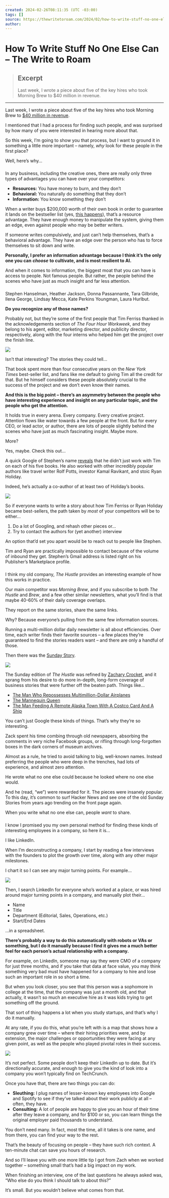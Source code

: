 ```yaml
---
created: 2024-02-26T08:11:35 (UTC -03:00)
tags: []
source: https://thewritetoroam.com/2024/02/how-to-write-stuff-no-one-else-can
author: 
---
```


# How To Write Stuff No One Else Can – The Write to Roam

> ## Excerpt
> Last week, I wrote a piece about five of the key hires who took Morning Brew to $40 million in revenue.

---
Last week, I wrote a piece about five of the key hires who took Morning Brew to [$40 million in revenue](https://thewritetoroam.com/2024/02/five-key-hires-that-took-morning-brew-to-40m).

I mentioned that I had a process for finding such people, and was surprised by how many of you were interested in hearing more about that.

So this week, I’m going to show you that process, but I want to ground it in something a little more important – namely, _why_ look for these people in the first place?

Well, here’s why…

###

In any business, including the creative ones, there are really only three types of advantages you can have over your competitors:

-   **Resources:** You have money to burn, and they don’t
-   **Behavioral:** You naturally do something that they don’t
-   **Information:** You know something they don’t

When a writer buys $200,000 worth of their own book in order to guarantee it lands on the bestseller list (yes, [this happens](https://flight.beehiiv.net/v2/clicks/eyJhbGciOiJIUzI1NiIsInR5cCI6IkpXVCJ9.eyJ1cmwiOiJodHRwczovL3d3dy5mb3JiZXMuY29tL3NpdGVzL2plZmZiZXJjb3ZpY2kvMjAxMy8wMi8yMi9oZXJlcy1ob3cteW91LWJ1eS15b3VyLXdheS1vbnRvLXRoZS1uZXcteW9yay10aW1lcy1iZXN0c2VsbGVycy1saXN0Lz9zaD0zMjY0YzM2ZDNhN2IiLCJwb3N0X2lkIjoiMTViMjg4NmQtZDBlMS00NjU3LTlkZjEtMzE3YjgxYzFlYTk2IiwicHVibGljYXRpb25faWQiOiI3OGE3MDUwNy04ZWY3LTRjYzUtOWEyNC02OTlkNGY5MTZmNTYiLCJ2aXNpdF90b2tlbiI6IjkxMGFiZjljLWRjOGUtNDU4MC1hMzVkLWU0NjUzYmI4MmQ3OCIsImlhdCI6MTcwNzUwMzc4OCwiaXNzIjoib3JjaGlkIn0.qAYnT6snfznnm28CqBNtrh68p30hwwRFk4X-FX7VJ7s)), that’s a resource advantage. They have enough money to manipulate the system, giving them an edge, even against people who may be better writers.

If someone writes compulsively, and just can’t help themselves, that’s a behavioral advantage. They have an edge over the person who has to force themselves to sit down and write.

**Personally, I prefer an information advantage because I think it’s the only one you can** _**choose**_ **to cultivate, and is most resilient to AI.**

And when it comes to information, the biggest moat that you can have is access to people. Not famous people. But rather, the people behind the scenes who have just as much insight and far less attention.

###

Stephen Hanselman, Heather Jackson, Donna Passannante, Tara Gilbride, Ilena George, Lindsay Mecca, Kate Perkins Youngman, Laura Hurlbut.

**Do you recognize any of those names?**

Probably not, but they’re some of the first people that Tim Ferriss thanked in the acknowledgements section of _The Four Hour Workweek_, and they belong to his agent, editor, marketing director, and publicity director, respectively, along with the four interns who helped him get the project over the finish line.

![](https://i0.wp.com/thewritetoroam.com/wp-content/uploads/2024/02/GUEST_06781cb0-796e-4d7f-a499-2a261c53a965.jpeg?resize=488%2C488&ssl=1)

Isn’t that interesting? The stories they could tell…

That book spent more than four consecutive years on the _New York Times_ best-seller list, and fans like me default to giving Tim all the credit for that. But he himself considers these people absolutely crucial to the success of the project and we don’t even know their names.

**And this is the big point – there’s an asymmetry between the people who have interesting experience and insight on any particular topic, and the people who get the attention.**

It holds true in every arena. Every company. Every creative project. Attention flows like water towards a few people at the front. But for every CEO, or lead actor, or author, there are lots of people slightly behind the scenes who have just as much fascinating insight. Maybe more.

More?

Yes, maybe. Check this out…

A quick Google of Stephen’s name [reveals](https://flight.beehiiv.net/v2/clicks/eyJhbGciOiJIUzI1NiIsInR5cCI6IkpXVCJ9.eyJ1cmwiOiJodHRwczovL3d3dy5wdWJsaXNoZXJzbWFya2V0cGxhY2UuY29tL21lbWJlcnMvc3doYW5zZWxtYS8iLCJwb3N0X2lkIjoiMTViMjg4NmQtZDBlMS00NjU3LTlkZjEtMzE3YjgxYzFlYTk2IiwicHVibGljYXRpb25faWQiOiI3OGE3MDUwNy04ZWY3LTRjYzUtOWEyNC02OTlkNGY5MTZmNTYiLCJ2aXNpdF90b2tlbiI6IjkxMGFiZjljLWRjOGUtNDU4MC1hMzVkLWU0NjUzYmI4MmQ3OCIsImlhdCI6MTcwNzUwMzc4OCwiaXNzIjoib3JjaGlkIn0.MyLJvTccgccNBVjMB66M3HOHgiL9p1pnfUlAMMN5Fis) that he didn’t just work with Tim on each of his five books. He also worked with other incredibly popular authors like travel writer Rolf Potts, investor Kamal Ravikant, and stoic Ryan Holiday.

Indeed, he’s actually a co-author of at least two of Holiday’s books.

![](https://i0.wp.com/thewritetoroam.com/wp-content/uploads/2024/02/Article-Images-10.png?resize=629%2C354&ssl=1)

So if everyone wants to write a story about how Tim Ferriss or Ryan Holiday became best-sellers, the path taken by _most_ of your competitors will be to either…

1.  Do a lot of Googling, and rehash other pieces or…
2.  Try to contact the authors for (yet another) interview

An option that’d set you apart would be to reach out to people like Stephen.

Tim and Ryan are practically impossible to contact because of the volume of inbound they get. Stephen’s Gmail address is listed right on his Publisher’s Marketplace profile.

###

I think my old company, _The Hustle_ provides an interesting example of how this works in practice.

Our main competitor was _Morning Brew_, and if you subscribe to both _The Hustle_ and _Brew_, and a few other similar newsletters, what you’ll find is that maybe 40-60% of their daily coverage overlaps.

They report on the same stories, share the same links.

Why? Because everyone’s pulling from the same few information sources.

Running a multi-million dollar daily newsletter is all about efficiencies. Over time, each writer finds their favorite sources – a few places they’re guaranteed to find the stories readers want – and there are only a handful of those.

Then there was the [Sunday Story](https://flight.beehiiv.net/v2/clicks/eyJhbGciOiJIUzI1NiIsInR5cCI6IkpXVCJ9.eyJ1cmwiOiJodHRwczovL3RoZWh1c3RsZS5jby9zdG9yaWVzL3BhZ2UvMTAvIiwicG9zdF9pZCI6IjE1YjI4ODZkLWQwZTEtNDY1Ny05ZGYxLTMxN2I4MWMxZWE5NiIsInB1YmxpY2F0aW9uX2lkIjoiNzhhNzA1MDctOGVmNy00Y2M1LTlhMjQtNjk5ZDRmOTE2ZjU2IiwidmlzaXRfdG9rZW4iOiI5MTBhYmY5Yy1kYzhlLTQ1ODAtYTM1ZC1lNDY1M2JiODJkNzgiLCJpYXQiOjE3MDc1MDM3ODgsImlzcyI6Im9yY2hpZCJ9.guXToLhCGbR_GJlIK6KVL_AL5oOm2S-pARjoqtWxfRQ).

![](https://i0.wp.com/thewritetoroam.com/wp-content/uploads/2024/02/header-1-1.gif?resize=600%2C450&ssl=1)

The Sunday edition of _The Hustle_ was refined by [Zachary Crocket](https://flight.beehiiv.net/v2/clicks/eyJhbGciOiJIUzI1NiIsInR5cCI6IkpXVCJ9.eyJ1cmwiOiJodHRwczovL3R3aXR0ZXIuY29tL3p6Y3JvY2tldHQiLCJwb3N0X2lkIjoiMTViMjg4NmQtZDBlMS00NjU3LTlkZjEtMzE3YjgxYzFlYTk2IiwicHVibGljYXRpb25faWQiOiI3OGE3MDUwNy04ZWY3LTRjYzUtOWEyNC02OTlkNGY5MTZmNTYiLCJ2aXNpdF90b2tlbiI6IjkxMGFiZjljLWRjOGUtNDU4MC1hMzVkLWU0NjUzYmI4MmQ3OCIsImlhdCI6MTcwNzUwMzc4OCwiaXNzIjoib3JjaGlkIn0.JrHjJMipMKjGyTzFWz3c2hH-slYUG_el3i56C5cy-YY), and it sprang from his desire to do more in-depth, long-form coverage of business stories that were further off the beaten path. Things like…

-   [The Man Who Repossesses Multimillion-Dollar Airplanes](https://flight.beehiiv.net/v2/clicks/eyJhbGciOiJIUzI1NiIsInR5cCI6IkpXVCJ9.eyJ1cmwiOiJodHRwczovL3RoZWh1c3RsZS5jby9haXJwbGFuZS1yZXBvc3Nlc3Npb24vIiwicG9zdF9pZCI6IjE1YjI4ODZkLWQwZTEtNDY1Ny05ZGYxLTMxN2I4MWMxZWE5NiIsInB1YmxpY2F0aW9uX2lkIjoiNzhhNzA1MDctOGVmNy00Y2M1LTlhMjQtNjk5ZDRmOTE2ZjU2IiwidmlzaXRfdG9rZW4iOiI5MTBhYmY5Yy1kYzhlLTQ1ODAtYTM1ZC1lNDY1M2JiODJkNzgiLCJpYXQiOjE3MDc1MDM3ODgsImlzcyI6Im9yY2hpZCJ9.HIl73ewEBa4Maf1c9_i1VcmF0aEFrEpoGq2Fu9y8QNw)
-   [The Mannequin Queen](https://flight.beehiiv.net/v2/clicks/eyJhbGciOiJIUzI1NiIsInR5cCI6IkpXVCJ9.eyJ1cmwiOiJodHRwczovL3RoZWh1c3RsZS5jby90aGUtbWFubmVxdWluLXF1ZWVuLWhvdy1vbmUtd29tYW4tYnVpbHQtYS1idXNpbmVzcy1vdXQtb2YtcmV0YWlsZXJzLXRyYXNoLyIsInBvc3RfaWQiOiIxNWIyODg2ZC1kMGUxLTQ2NTctOWRmMS0zMTdiODFjMWVhOTYiLCJwdWJsaWNhdGlvbl9pZCI6Ijc4YTcwNTA3LThlZjctNGNjNS05YTI0LTY5OWQ0ZjkxNmY1NiIsInZpc2l0X3Rva2VuIjoiOTEwYWJmOWMtZGM4ZS00NTgwLWEzNWQtZTQ2NTNiYjgyZDc4IiwiaWF0IjoxNzA3NTAzNzg4LCJpc3MiOiJvcmNoaWQifQ.TP0bi6vEfW2oXOqVNdEq_Z_vXsI-ZMfcBnlym7PfW70)
-   [The Man Feeding A Remote Alaska Town With A Costco Card And A Ship](https://flight.beehiiv.net/v2/clicks/eyJhbGciOiJIUzI1NiIsInR5cCI6IkpXVCJ9.eyJ1cmwiOiJodHRwczovL3RoZWh1c3RsZS5jby90aGUtbWFuLWZlZWRpbmctYS1yZW1vdGUtYWxhc2thLXRvd24td2l0aC1hLWNvc3Rjby1jYXJkLWFuZC1hLXNoaXAvIiwicG9zdF9pZCI6IjE1YjI4ODZkLWQwZTEtNDY1Ny05ZGYxLTMxN2I4MWMxZWE5NiIsInB1YmxpY2F0aW9uX2lkIjoiNzhhNzA1MDctOGVmNy00Y2M1LTlhMjQtNjk5ZDRmOTE2ZjU2IiwidmlzaXRfdG9rZW4iOiI5MTBhYmY5Yy1kYzhlLTQ1ODAtYTM1ZC1lNDY1M2JiODJkNzgiLCJpYXQiOjE3MDc1MDM3ODgsImlzcyI6Im9yY2hpZCJ9.9Rj1NI8-wOadOtG9m9Pdp9mMM1cWda_7H-gx9fLcQ00)

You can’t just Google these kinds of things. That’s why they’re so interesting.

Zack spent his time combing through old newspapers, absorbing the comments in very niche Facebook groups, or rifling through long-forgotten boxes in the dark corners of museum archives.

Almost as a rule, he tried to avoid talking to big, well-known names. Instead preferring the people who were deep in the trenches, had lots of experience, and almost zero attention.

He wrote what no one else could because he looked where no one else would.

And he (read, “we”) were rewarded for it. The pieces were insanely popular. To this day, it’s common to surf Hacker News and see one of the old Sunday Stories from years ago trending on the front page again.

When you write what no one else can, people _want_ to share.

###

I know I promised you my own personal method for finding these kinds of interesting employees in a company, so here it is…

I like LinkedIn.

When I’m deconstructing a company, I start by reading a few interviews with the founders to plot the growth over time, along with any other major milestones.

I chart it so I can see any major turning points. For example…

![](https://i0.wp.com/thewritetoroam.com/wp-content/uploads/2024/02/Morning-Brew-Subscriber-and-Revenue-Milestones.png?resize=600%2C371&ssl=1)

Then, I search LinkedIn for everyone who’s worked at a place, or was hired around major turning points in a company, and manually plot their…

-   Name
-   Title
-   Department (Editorial, Sales, Operations, etc.)
-   Start/End Dates

…in a spreadsheet.

**There’s probably a way to do this automatically with robots or VAs or something, but I do it manually because I find it gives me a much better feel for each person’s actual relationship with a company.**

For example, on LinkedIn, someone may say they were CMO of a company for just three months, and if you take that data at face value, you may think something very bad must have happened for a company to hire and lose such an important role in so short a time.

But when you look closer, you see that this person was a sophomore in college at the time, that the company was just a month old, and that actually, it wasn’t so much an executive hire as it was kids trying to get something off the ground.

That sort of thing happens a lot when you study startups, and that’s why I do it manually.

At any rate, if you do this, what you’re left with is a map that shows how a company grew over time – where their hiring priorities were, and by extension, the major challenges or opportunities they were facing at any given point, as well as the people who played pivotal roles in their success.

![](https://i0.wp.com/thewritetoroam.com/wp-content/uploads/2024/02/EuW5euDXcAUnKk_.png?resize=466%2C257&ssl=1)

It’s not perfect. Some people don’t keep their LinkedIn up to date. But it’s directionally accurate, and enough to give you the kind of look into a company you won’t typically find on TechCrunch.

Once you have that, there are two things you can do:

-   **Sleuthing:** I plug names of lesser-known key employees into Google and Spotify to see if they’ve talked about their work publicly at all – often, they have.
-   **Consulting:** A lot of people are happy to give you an hour of their time after they leave a company, and for $100 or so, you can learn things the original employer paid thousands to understand.

You don’t need many. In fact, most the time, all it takes is one name, and from there, you can find your way to the rest.

That’s the beauty of focusing on people – they have such rich context. A ten-minute chat can save you hours of research.

And so I’ll leave you with one more little tip I got from Zach when we worked together – something small that’s had a big impact on my work.

When finishing an interview, one of the last questions he always asked was, “Who else do you think I should talk to about this?”

It’s small. But you wouldn’t believe what comes from that.
